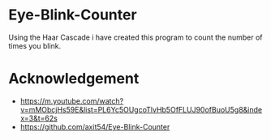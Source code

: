 # Eye-Blink-Counter
Using the Haar Cascade i have created this program to count the number of times you blink. 

# Acknowledgement
* https://m.youtube.com/watch?v=mMObcjHs59E&list=PL6Yc5OUgcoTlvHb5OfFLUJ90ofBuoU5g8&index=3&t=62s
* https://github.com/axit54/Eye-Blink-Counter
